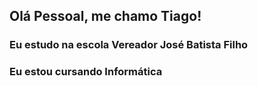 ## Olá Pessoal, me chamo Tiago!

### Eu estudo na escola Vereador José Batista Filho
### Eu estou cursando Informática

<link rel="stylesheet" type='text/css' href="https://cdn.jsdelivr.net/gh/devicons/devicon@latest/devicon.min.css" />
